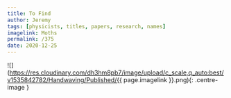 ```yaml
---
title: To Find
author: Jeremy
tags: [physicists, titles, papers, research, names]
imagelink: Moths
permalink: /375
date: 2020-12-25
---
```


![](https://res.cloudinary.com/dh3hm8pb7/image/upload/c_scale,q_auto:best/v1535842782/Handwaving/Published/{{ page.imagelink }}.png){: .centre-image }
